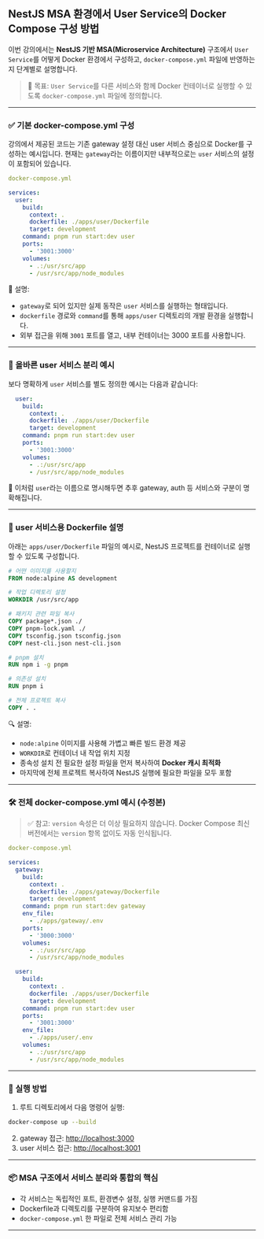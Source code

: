 ## NestJS MSA 환경에서 User Service의 Docker Compose 구성 방법

이번 강의에서는 **NestJS 기반 MSA(Microservice Architecture)** 구조에서 `User Service`를 어떻게 Docker 환경에서 구성하고, `docker-compose.yml` 파일에 반영하는지 단계별로 설명합니다.

> 🎯 목표: `User Service`를 다른 서비스와 함께 Docker 컨테이너로 실행할 수 있도록 `docker-compose.yml` 파일에 정의합니다.

---

### ✅ 기본 docker-compose.yml 구성

강의에서 제공된 코드는 기존 gateway 설정 대신 user 서비스 중심으로 Docker를 구성하는 예시입니다. 현재는 `gateway`라는 이름이지만 내부적으로는 `user` 서비스의 설정이 포함되어 있습니다.

```yaml
docker-compose.yml

services:
  user:
    build:
      context: .
      dockerfile: ./apps/user/Dockerfile
      target: development
    command: pnpm run start:dev user
    ports:
      - '3001:3000'
    volumes:
      - .:/usr/src/app
      - /usr/src/app/node_modules
```

📌 설명:

* `gateway`로 되어 있지만 실제 동작은 `user` 서비스를 실행하는 형태입니다.
* `dockerfile` 경로와 `command`를 통해 `apps/user` 디렉토리의 개발 환경을 실행합니다.
* 외부 접근을 위해 `3001` 포트를 열고, 내부 컨테이너는 3000 포트를 사용합니다.

---

### 🧩 올바른 user 서비스 분리 예시

보다 명확하게 `user` 서비스를 별도 정의한 예시는 다음과 같습니다:

```yaml
  user:
    build:
      context: .
      dockerfile: ./apps/user/Dockerfile
      target: development
    command: pnpm run start:dev user
    ports:
      - '3001:3000'
    volumes:
      - .:/usr/src/app
      - /usr/src/app/node_modules
```

📝 이처럼 `user`라는 이름으로 명시해두면 추후 gateway, auth 등 서비스와 구분이 명확해집니다.

---

### 🐳 user 서비스용 Dockerfile 설명

아래는 `apps/user/Dockerfile` 파일의 예시로, NestJS 프로젝트를 컨테이너로 실행할 수 있도록 구성합니다.

```dockerfile
# 어떤 이미지를 사용할지
FROM node:alpine AS development

# 작업 디렉토리 설정
WORKDIR /usr/src/app

# 패키지 관련 파일 복사
COPY package*.json ./
COPY pnpm-lock.yaml ./
COPY tsconfig.json tsconfig.json
COPY nest-cli.json nest-cli.json

# pnpm 설치
RUN npm i -g pnpm

# 의존성 설치
RUN pnpm i

# 전체 프로젝트 복사
COPY . .
```

🔍 설명:

* `node:alpine` 이미지를 사용해 가볍고 빠른 빌드 환경 제공
* `WORKDIR`로 컨테이너 내 작업 위치 지정
* 종속성 설치 전 필요한 설정 파일을 먼저 복사하여 **Docker 캐시 최적화**
* 마지막에 전체 프로젝트 복사하여 NestJS 실행에 필요한 파일을 모두 포함

---

### 🛠 전체 docker-compose.yml 예시 (수정본)

> ✅ 참고: `version` 속성은 더 이상 필요하지 않습니다.
> Docker Compose 최신 버전에서는 `version` 항목 없이도 자동 인식됩니다.

```yaml
docker-compose.yml

services:
  gateway:
    build:
      context: .
      dockerfile: ./apps/gateway/Dockerfile
      target: development
    command: pnpm run start:dev gateway
    env_file:
      - ./apps/gateway/.env
    ports:
      - '3000:3000'
    volumes:
      - .:/usr/src/app
      - /usr/src/app/node_modules

  user:
    build:
      context: .
      dockerfile: ./apps/user/Dockerfile
      target: development
    command: pnpm run start:dev user
    ports:
      - '3001:3000'
    env_file:
      - ./apps/user/.env
    volumes:
      - .:/usr/src/app
      - /usr/src/app/node_modules
```

---

### 🧪 실행 방법

1. 루트 디렉토리에서 다음 명령어 실행:

```bash
docker-compose up --build
```

2. gateway 접근: [http://localhost:3000](http://localhost:3000)
3. user 서비스 접근: [http://localhost:3001](http://localhost:3001)

---

### 📦 MSA 구조에서 서비스 분리와 통합의 핵심

* 각 서비스는 독립적인 포트, 환경변수 설정, 실행 커맨드를 가짐
* Dockerfile과 디렉토리를 구분하여 유지보수 편리함
* `docker-compose.yml` 한 파일로 전체 서비스 관리 가능

---


